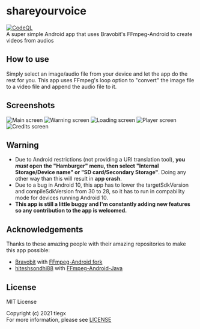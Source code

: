 # shareyourvoice
[![CodeQL](https://github.com/tlegx/shareyourvoice/actions/workflows/codeql-analysis.yml/badge.svg)](https://github.com/tlegx/shareyourvoice/actions/workflows/codeql-analysis.yml)</br>
A super simple Android app that uses Bravobit's FFmpeg-Android to create videos from audios
## How to use
Simply select an image/audio file from your device and let the app do the rest for you. This app uses FFmpeg's loop option to "convert" the image file to a video file and append the audio file to it.
## Screenshots
![Main screen](https://github.com/tlegx/shareyourvoice/blob/main/demo/Screenshot%202021-06-09%20171452.png) ![Warning screen](https://github.com/tlegx/shareyourvoice/blob/main/demo/Screenshot%202021-06-09%20171532.png) 
![Loading screen](https://github.com/tlegx/shareyourvoice/blob/main/demo/Screenshot%202021-06-09%20171613.png) ![Player screen](https://github.com/tlegx/shareyourvoice/blob/main/demo/Screenshot%202021-06-09%20171748.png)
![Credits screen](https://github.com/tlegx/shareyourvoice/blob/main/demo/Screenshot%202021-06-09%20171813.png)
## Warning
- Due to Android restrictions (not providing a URI translation tool), **you _must_ open the "Hamburger" menu, then select "Internal Storage/Device name" or "SD card/Secondary Storage"**. Doing any other way than this will result in **app crash**.
- Due to a bug in Android 10, this app has to lower the targetSdkVersion and compileSdkVersion from 30 to 28, so it has to run in compability mode for devices running Android 10.
- **This app is still a little buggy and I'm constantly adding new features so any contribution to the app is welcomed.**
## Acknowledgements
Thanks to these amazing people with their amazing repositories to make this app possible:
- [Bravobit](https://github.com/bravobit) with [FFmpeg-Android fork](https://github.com/bravobit/FFmpeg-Android)
- [hiteshsondhi88](https://github.com/hiteshsondhi88) with [FFmpeg-Android-Java](https://github.com/WritingMinds/ffmpeg-android-java)
## License
MIT License

Copyright (c) 2021 tlegx<br/>
For more information, please see [LICENSE](https://github.com/tlegx/shareyourvoice/blob/main/LICENSE)
